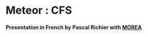 # Meteor : CFS
#### Presentation in French by Pascal Richier with [MOREA](http://www.morea.fr/ "www.morea.fr")